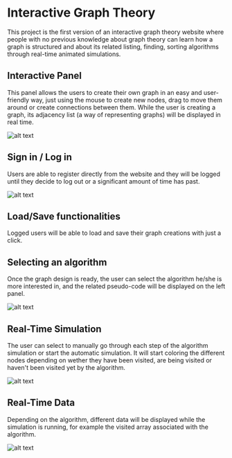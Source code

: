 # Interactive Graph Theory
This project is the first version of an interactive graph theory website where people with no previous knowledge about graph theory can learn how a graph is structured and about its related listing, finding, sorting algorithms through real-time animated simulations.

## Interactive Panel
This panel allows the users to create their own graph in an easy and user-friendly way, just using the mouse to create new nodes, drag to move them around or create connections between them. While the user is creating a graph, its adjacency list (a way of representing graphs) will be displayed in real time.

![alt text](http://url/to/img.png)

## Sign in / Log in
Users are able to register directly from the website and they will be logged until they decide to log out or a significant amount of time has past.

![alt text](http://url/to/img.png)

## Load/Save functionalities
Logged users will be able to load and save their graph creations with just a click.

## Selecting an algorithm
Once the graph design is ready, the user can select the algorithm he/she is more interested in, and the related pseudo-code will be displayed on the left panel.

![alt text](http://url/to/img.png)

## Real-Time Simulation
The user can select to manually go through each step of the algorithm simulation or start the automatic simulation. It will start coloring the different nodes depending on wether they have been visited, are being visited or haven't been visited yet by the algorithm. 

![alt text](http://url/to/img.png)

## Real-Time Data
Depending on the algorithm, different data will be displayed while the simulation is running, for example the visited array associated with the algorithm.

![alt text](http://url/to/img.png)

